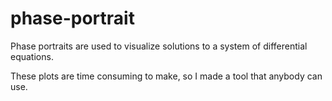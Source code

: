# phase-portrait

Phase portraits are used to visualize solutions to a system of differential equations. 

These plots are time consuming to make, so I made a tool that anybody can use.

